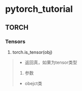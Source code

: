 # pytorch_tutorial
## TORCH
### Tensors
1. torch.is_tensor(obj)
>- 返回真，如果为tensor类型
>1. 参数
>- obejct类
